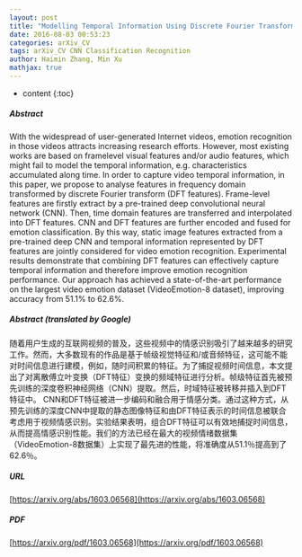 ```yaml
---
layout: post
title: "Modelling Temporal Information Using Discrete Fourier Transform for Recognizing Emotions in User-generated Videos"
date: 2016-08-03 00:53:23
categories: arXiv_CV
tags: arXiv_CV CNN Classification Recognition
author: Haimin Zhang, Min Xu
mathjax: true
---
```


* content
{:toc}

##### Abstract
With the widespread of user-generated Internet videos, emotion recognition in those videos attracts increasing research efforts. However, most existing works are based on framelevel visual features and/or audio features, which might fail to model the temporal information, e.g. characteristics accumulated along time. In order to capture video temporal information, in this paper, we propose to analyse features in frequency domain transformed by discrete Fourier transform (DFT features). Frame-level features are firstly extract by a pre-trained deep convolutional neural network (CNN). Then, time domain features are transferred and interpolated into DFT features. CNN and DFT features are further encoded and fused for emotion classification. By this way, static image features extracted from a pre-trained deep CNN and temporal information represented by DFT features are jointly considered for video emotion recognition. Experimental results demonstrate that combining DFT features can effectively capture temporal information and therefore improve emotion recognition performance. Our approach has achieved a state-of-the-art performance on the largest video emotion dataset (VideoEmotion-8 dataset), improving accuracy from 51.1% to 62.6%.

##### Abstract (translated by Google)
随着用户生成的互联网视频的普及，这些视频中的情感识别吸引了越来越多的研究工作。然而，大多数现有的作品是基于帧级视觉特征和/或音频特征，这可能不能对时间信息进行建模，例如，随时间积累的特征。为了捕捉视频时间信息，本文提出了对离散傅立叶变换（DFT特征）变换的频域特征进行分析。帧级特征首先被预先训练的深度卷积神经网络（CNN）提取。然后，时域特征被转移并插入到DFT特征中。 CNN和DFT特征被进一步编码和融合用于情感分类。通过这种方式，从预先训练的深度CNN中提取的静态图像特征和由DFT特征表示的时间信息被联合考虑用于视频情感识别。实验结果表明，组合DFT特征可以有效地捕捉时间信息，从而提高情感识别性能。我们的方法已经在最大的视频情绪数据集（VideoEmotion-8数据集）上实现了最先进的性能，将准确度从51.1％提高到了62.6％。

##### URL
[https://arxiv.org/abs/1603.06568](https://arxiv.org/abs/1603.06568)

##### PDF
[https://arxiv.org/pdf/1603.06568](https://arxiv.org/pdf/1603.06568)

